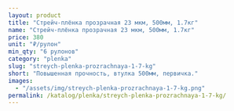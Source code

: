 ```yaml
---
layout: product
title: "Стрейч-плёнка прозрачная 23 мкм, 500мм, 1.7кг"
name: "Стрейч-плёнка прозрачная 23 мкм, 500мм, 1.7кг"
price: 380
unit: "₽/рулон"
min_qty: "6 рулонов"
category: "plenka"
slug: "streych-plenka-prozrachnaya-1-7-kg"
short: "Повышенная прочность, втулка 500мм, первичка."
images:
  - "/assets/img/streych-plenka-prozrachnaya-1-7-kg.png"
permalink: /katalog/plenka/streych-plenka-prozrachnaya-1-7-kg/
---
```


